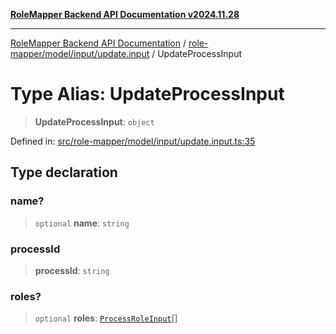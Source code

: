 [**RoleMapper Backend API Documentation v2024.11.28**](../../../../../README.md)

***

[RoleMapper Backend API Documentation](../../../../../modules.md) / [role-mapper/model/input/update.input](../README.md) / UpdateProcessInput

# Type Alias: UpdateProcessInput

> **UpdateProcessInput**: `object`

Defined in: [src/role-mapper/model/input/update.input.ts:35](https://github.com/FlowCraft-AG/RoleMapper/blob/2b9cb86a69a058eebb4388dc6380ab3f35004bd1/backend/src/role-mapper/model/input/update.input.ts#L35)

## Type declaration

### name?

> `optional` **name**: `string`

### processId

> **processId**: `string`

### roles?

> `optional` **roles**: [`ProcessRoleInput`](../../create.input/type-aliases/ProcessRoleInput.md)[]
